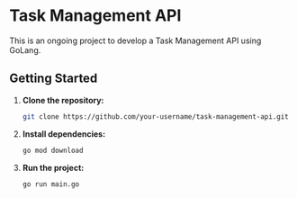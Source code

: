 # Task Management API

This is an ongoing project to develop a Task Management API using GoLang.

## Getting Started

1. **Clone the repository:**
   ```bash
   git clone https://github.com/your-username/task-management-api.git
   ```

2. **Install dependencies:**
   ```bash
   go mod download
   ```

3. **Run the project:**
   ```bash
   go run main.go
   ```
